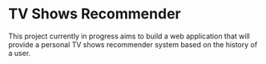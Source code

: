 # TV Shows Recommender 

This project currently in progress aims to build a web application that will provide a personal TV shows recommender system based 
on the history of a user. 
